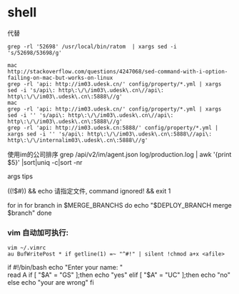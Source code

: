 shell
====

代替
```
grep -rl '52698' /usr/local/bin/ratom  | xargs sed -i 's/52698/53698/g'

mac
http://stackoverflow.com/questions/4247068/sed-command-with-i-option-failing-on-mac-but-works-on-linux
grep -rl 'api: http://im03.udesk.cn/' config/property/*.yml | xargs sed -i 's/api\: http\:\/\/im03\.udesk\.cn\//api\: http\:\/\/im03\.udesk\.cn\:5888\//g'
mac
grep -rl 'api: http://im03.udesk.cn/' config/property/*.yml | xargs sed -i '' 's/api\: http\:\/\/im03\.udesk\.cn\//api\: http\:\/\/im03\.udesk\.cn\:5888\//g'
grep -rl 'api: http://im03.udesk.cn:5888/' config/property/*.yml | xargs sed -i '' 's/api\: http\:\/\/im03\.udesk\.cn\:5888\//api\: http\:\/\/internalim03\.udesk\.cn\:5888\//g'
```
使用im的公司排序
grep /api/v2/im/agent.json log/production.log | awk '{print $5}' |sort|uniq -c|sort -nr

args tips

((!$#)) && echo 请指定文件, command ignored! && exit 1

for in
for branch in $MERGE_BRANCHS
do
    echo "$DEPLOY_BRANCH merge $branch"
done
### vim 自动加可执行:
```
vim ~/.vimrc
au BufWritePost * if getline(1) =~ "^#!" | silent !chmod a+x <afile>
```


if
#!/bin/bash
echo "Enter your name: "  
read A
if [ "$A" = "GS" ];then
        echo "yes"
elif [ "$A" = "UC" ];then
        echo "no"
else
        echo  "your are wrong"
fi
